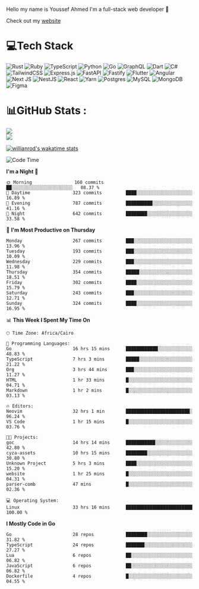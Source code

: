 Hello my name is Youssef Ahmed I'm a full-stack web developer 👋

Check out my [website](https://youssefahmed.vercel.app)
 
# 💻Tech Stack

![Rust](https://img.shields.io/badge/rust-%23000000.svg?style=for-the-badge&logo=rust&logoColor=white) ![Ruby](https://img.shields.io/badge/ruby-%23CC342D.svg?style=for-the-badge&logo=ruby&logoColor=white) ![TypeScript](https://img.shields.io/badge/typescript-%23007ACC.svg?style=for-the-badge&logo=typescript&logoColor=white) ![Python](https://img.shields.io/badge/python-3670A0?style=for-the-badge&logo=python&logoColor=ffdd54) ![Go](https://img.shields.io/badge/go-%2300ADD8.svg?style=for-the-badge&logo=go&logoColor=white) ![GraphQL](https://img.shields.io/badge/-GraphQL-E10098?style=for-the-badge&logo=graphql&logoColor=white) ![Dart](https://img.shields.io/badge/dart-%230175C2.svg?style=for-the-badge&logo=dart&logoColor=white) ![C#](https://img.shields.io/badge/c%23-%23239120.svg?style=for-the-badge&logo=c-sharp&logoColor=white) ![TailwindCSS](https://img.shields.io/badge/tailwindcss-%2338B2AC.svg?style=for-the-badge&logo=tailwind-css&logoColor=white) ![Express.js](https://img.shields.io/badge/express.js-%23404d59.svg?style=for-the-badge&logo=express&logoColor=%2361DAFB) ![FastAPI](https://img.shields.io/badge/FastAPI-005571?style=for-the-badge&logo=fastapi) ![Fastify](https://img.shields.io/badge/fastify-%23000000.svg?style=for-the-badge&logo=fastify&logoColor=white) ![Flutter](https://img.shields.io/badge/Flutter-%2302569B.svg?style=for-the-badge&logo=Flutter&logoColor=white) ![Angular](https://img.shields.io/badge/angular-%23DD0031.svg?style=for-the-badge&logo=angular&logoColor=white) ![Next JS](https://img.shields.io/badge/Next-black?style=for-the-badge&logo=next.js&logoColor=white) ![NestJS](https://img.shields.io/badge/nestjs-%23E0234E.svg?style=for-the-badge&logo=nestjs&logoColor=white) ![React](https://img.shields.io/badge/react-%2320232a.svg?style=for-the-badge&logo=react&logoColor=%2361DAFB) ![Yarn](https://img.shields.io/badge/yarn-%232C8EBB.svg?style=for-the-badge&logo=yarn&logoColor=white) ![Postgres](https://img.shields.io/badge/postgres-%23316192.svg?style=for-the-badge&logo=postgresql&logoColor=white) ![MySQL](https://img.shields.io/badge/mysql-%2300f.svg?style=for-the-badge&logo=mysql&logoColor=white) ![MongoDB](https://img.shields.io/badge/MongoDB-%234ea94b.svg?style=for-the-badge&logo=mongodb&logoColor=white)     ![Figma](https://img.shields.io/badge/figma-%23F24E1E.svg?style=for-the-badge&logo=figma&logoColor=white)

# 📊GitHub Stats :

![](https://github-readme-stats.vercel.app/api?username=joetifa2003&theme=tokyonight&hide_border=false&include_all_commits=false&count_private=false)<br/>
![](https://github-readme-streak-stats.herokuapp.com/?user=joetifa2003&theme=tokyonight&hide_border=false)<br/>

[![willianrod's wakatime stats](https://github-readme-stats.vercel.app/api/wakatime?username=joetifa2003&layout=compact)](https://github.com/anuraghazra/github-readme-stats)
<!--START_SECTION:waka-->
![Code Time](http://img.shields.io/badge/Code%20Time-3%2C327%20hrs%2057%20mins-blue)

**I'm a Night 🦉** 

```text
🌞 Morning                160 commits         ██░░░░░░░░░░░░░░░░░░░░░░░   08.37 % 
🌆 Daytime                323 commits         ████░░░░░░░░░░░░░░░░░░░░░   16.89 % 
🌃 Evening                787 commits         ██████████░░░░░░░░░░░░░░░   41.16 % 
🌙 Night                  642 commits         ████████░░░░░░░░░░░░░░░░░   33.58 % 
```
📅 **I'm Most Productive on Thursday** 

```text
Monday                   267 commits         ███░░░░░░░░░░░░░░░░░░░░░░   13.96 % 
Tuesday                  193 commits         ███░░░░░░░░░░░░░░░░░░░░░░   10.09 % 
Wednesday                229 commits         ███░░░░░░░░░░░░░░░░░░░░░░   11.98 % 
Thursday                 354 commits         █████░░░░░░░░░░░░░░░░░░░░   18.51 % 
Friday                   302 commits         ████░░░░░░░░░░░░░░░░░░░░░   15.79 % 
Saturday                 243 commits         ███░░░░░░░░░░░░░░░░░░░░░░   12.71 % 
Sunday                   324 commits         ████░░░░░░░░░░░░░░░░░░░░░   16.95 % 
```


📊 **This Week I Spent My Time On** 

```text
🕑︎ Time Zone: Africa/Cairo

💬 Programming Languages: 
Go                       16 hrs 15 mins      ████████████░░░░░░░░░░░░░   48.83 % 
TypeScript               7 hrs 3 mins        █████░░░░░░░░░░░░░░░░░░░░   21.22 % 
Org                      3 hrs 44 mins       ███░░░░░░░░░░░░░░░░░░░░░░   11.27 % 
HTML                     1 hr 33 mins        █░░░░░░░░░░░░░░░░░░░░░░░░   04.71 % 
Markdown                 1 hr 2 mins         █░░░░░░░░░░░░░░░░░░░░░░░░   03.13 % 

🔥 Editors: 
Neovim                   32 hrs 1 min        ████████████████████████░   96.24 % 
VS Code                  1 hr 15 mins        █░░░░░░░░░░░░░░░░░░░░░░░░   03.76 % 

🐱‍💻 Projects: 
goc                      14 hrs 14 mins      ███████████░░░░░░░░░░░░░░   42.80 % 
cyza-assets              10 hrs 15 mins      ████████░░░░░░░░░░░░░░░░░   30.80 % 
Unknown Project          5 hrs 3 mins        ████░░░░░░░░░░░░░░░░░░░░░   15.20 % 
website                  1 hr 25 mins        █░░░░░░░░░░░░░░░░░░░░░░░░   04.31 % 
parser-comb              47 mins             █░░░░░░░░░░░░░░░░░░░░░░░░   02.36 % 

💻 Operating System: 
Linux                    33 hrs 16 mins      █████████████████████████   100.00 % 
```

**I Mostly Code in Go** 

```text
Go                       28 repos            ████████░░░░░░░░░░░░░░░░░   31.82 % 
TypeScript               24 repos            ███████░░░░░░░░░░░░░░░░░░   27.27 % 
Lua                      6 repos             ██░░░░░░░░░░░░░░░░░░░░░░░   06.82 % 
JavaScript               6 repos             ██░░░░░░░░░░░░░░░░░░░░░░░   06.82 % 
Dockerfile               4 repos             █░░░░░░░░░░░░░░░░░░░░░░░░   04.55 % 
```




<!--END_SECTION:waka-->
